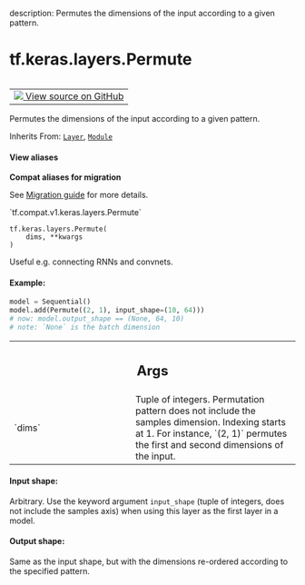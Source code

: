 description: Permutes the dimensions of the input according to a given pattern.

<div itemscope itemtype="http://developers.google.com/ReferenceObject">
<meta itemprop="name" content="tf.keras.layers.Permute" />
<meta itemprop="path" content="Stable" />
<meta itemprop="property" content="__init__"/>
<meta itemprop="property" content="__new__"/>
</div>

# tf.keras.layers.Permute

<!-- Insert buttons and diff -->

<table class="tfo-notebook-buttons tfo-api nocontent" align="left">
<td>
  <a target="_blank" href="https://github.com/keras-team/keras/tree/v2.7.0/keras/layers/core/permute.py#L25-L80">
    <img src="https://www.tensorflow.org/images/GitHub-Mark-32px.png" />
    View source on GitHub
  </a>
</td>
</table>



Permutes the dimensions of the input according to a given pattern.

Inherits From: [`Layer`](../../../tf/keras/layers/Layer.md), [`Module`](../../../tf/Module.md)

<section class="expandable">
  <h4 class="showalways">View aliases</h4>
  <p>
<b>Compat aliases for migration</b>
<p>See
<a href="https://www.tensorflow.org/guide/migrate">Migration guide</a> for
more details.</p>
<p>`tf.compat.v1.keras.layers.Permute`</p>
</p>
</section>

<pre class="devsite-click-to-copy prettyprint lang-py tfo-signature-link">
<code>tf.keras.layers.Permute(
    dims, **kwargs
)
</code></pre>



<!-- Placeholder for "Used in" -->

Useful e.g. connecting RNNs and convnets.

#### Example:



```python
model = Sequential()
model.add(Permute((2, 1), input_shape=(10, 64)))
# now: model.output_shape == (None, 64, 10)
# note: `None` is the batch dimension
```

<!-- Tabular view -->
 <table class="responsive fixed orange">
<colgroup><col width="214px"><col></colgroup>
<tr><th colspan="2"><h2 class="add-link">Args</h2></th></tr>

<tr>
<td>
`dims`
</td>
<td>
Tuple of integers. Permutation pattern does not include the
samples dimension. Indexing starts at 1.
For instance, `(2, 1)` permutes the first and second dimensions
of the input.
</td>
</tr>
</table>



#### Input shape:

Arbitrary. Use the keyword argument `input_shape`
(tuple of integers, does not include the samples axis)
when using this layer as the first layer in a model.



#### Output shape:

Same as the input shape, but with the dimensions re-ordered according
to the specified pattern.


